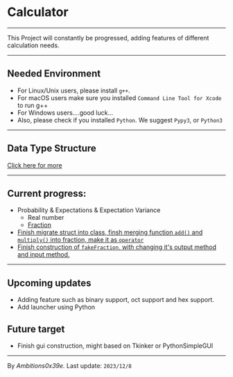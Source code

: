 # Calculator
---
This Project will constantly be progressed, adding features of different calculation needs.

---
## Needed Environment
- For Linux/Unix users, please install `g++`.
- For macOS users make sure you installed `Command Line Tool for Xcode` to run g++
- For Windows users....good luck...
- Also, please check if you installed `Python`.
We suggest `Pypy3`, or `Python3`

---
## Data Type Structure
<a href="DATATYPE.md">Click here for more</a>

---
## Current progress:
- Probability & Expectations & Expectation Variance
  - <a color=#blue>Real number</a>
  - <a href="https://github.com/Ambitions0x39e/calc/pull/5">Fraction</a>
- <a href="https://github.com/Ambitions0x39e/calc/pull/10">Finish migrate struct into class, finsh merging function `add()` and `multiply()` into fraction, make it as `operator`</a>
- <a href="https://github.com/Ambitions0x39e/calc/pull/11">Finish construction of `fakeFraction`, with changing it's output method and input method. </a>

---
## Upcoming updates
- Adding feature such as binary support, oct support and hex support.
- Add launcher using Python 

## Future target
- Finish gui construction, might based on Tkinker or PythonSimpleGUI
---
By <cite>Ambitions0x39e.</cite>
Last update: <code>2023/12/8</code>

